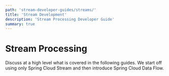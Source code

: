 ```yaml
---
path: 'stream-developer-guides/streams/'
title: 'Stream Development'
description: 'Stream Processing Developer Guide'
summary: true
---
```


# Stream Processing

Discuss at a high level what is covered in the following guides.
We start off using only Spring Cloud Stream and then introduce Spring Cloud Data Flow.
